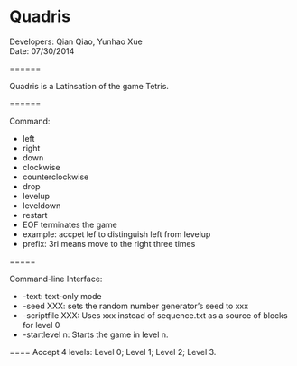 Quadris
=======

Developers: Qian Qiao, Yunhao Xue  
Date: 07/30/2014

======

Quadris is a Latinsation of the game Tetris.   

======

Command:
* left
* right
* down
* clockwise
* counterclockwise
* drop
* levelup
* leveldown
* restart
* EOF terminates the game
* example: accpet lef to distinguish left from levelup
* prefix: 3ri means move to the right three times

=====

Command-line Interface:
* -text: text-only mode
* -seed XXX: sets the random number generator’s seed to xxx
* -scriptfile XXX: Uses xxx instead of sequence.txt as a source of blocks for level 0
* -startlevel n: Starts the game in level n.

====
Accept 4 levels: Level 0; Level 1; Level 2; Level 3.
